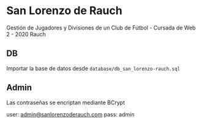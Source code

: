 # San Lorenzo de Rauch

Gestión de Jugadores y Divisiones de un Club de Fútbol - Cursada de Web 2 - 2020 Rauch

## DB
Importar la base de datos desde `database/db_san_lorenzo-rauch.sql`

## Admin
Las contraseñas se encriptan mediante BCrypt

user: admin@sanlorenzoderauch.com
pass: admin
